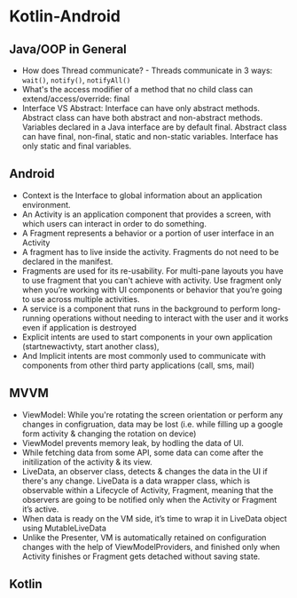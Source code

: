 # Kotlin-Android

## Java/OOP in General

* How does Thread communicate? - Threads communicate in 3 ways: ```wait()```, ```notify()```, ```notifyAll()```
* What's the access modifier of a method that no child class can extend/access/override: final
* Interface VS Abstract: Interface can have only abstract methods. Abstract class can have both abstract and non-abstract methods.  Variables declared in a Java interface are by default final. Abstract class can have final, non-final, static and non-static variables. Interface has only static and final variables.


## Android

* Context is the Interface to global information about an application environment.
* An Activity is an application component that provides a screen, with which users can interact in order to do something.
* A Fragment represents a behavior or a portion of user interface in an Activity
* A fragment has to live inside the activity. Fragments do not need to be declared in the manifest.
* Fragments are used for its re-usability. For multi-pane layouts you have to use fragment that you can't achieve with activity. Use fragment only when you’re working with UI components or behavior that you’re going to use across multiple activities.
* A service is a component that runs in the background to perform long-running operations without needing to interact with the user and it works even if application is destroyed
* Explicit intents are used to start components in your own application (startnewactivty, start another class), 
* And Implicit intents are most commonly used to communicate with components from other third party applications (call, sms, mail)

## MVVM

* ViewModel: While you're rotating the screen orientation or perform any changes in configruation, data may be lost (i.e. while filling up a google form activity & changing the rotation on device)
* ViewModel prevents memory leak, by hodling the data of UI.
* While fetching data from some API, some data can come after the initilization of the activity & its view.
* LiveData, an observer class, detects & changes the data in the UI if there's any change. LiveData is a data wrapper class, which is observable within a Lifecycle of Activity, Fragment, meaning that the observers are going to be notified only when the Activity or Fragment it’s active.
* When data is ready on the VM side, it’s time to wrap it in LiveData object using MutableLiveData
* Unlike the Presenter, VM is automatically retained on configuration changes with the help of ViewModelProviders, and finished only when Activity finishes or Fragment gets detached without saving state.
 
## Kotlin
